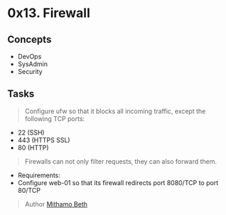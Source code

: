 # 0x13. Firewall

## Concepts
* DevOps
* SysAdmin
* Security

## Tasks
> Configure ufw so that it blocks all incoming traffic, except the following TCP ports:
* 22 (SSH)
* 443 (HTTPS SSL)
* 80 (HTTP)

> Firewalls can not only filter requests, they can also forward them.
* Requirements:
* Configure web-01 so that its firewall redirects port 8080/TCP to port 80/TCP

> Author
[Mithamo Beth](https://github.com/Mythamor)
